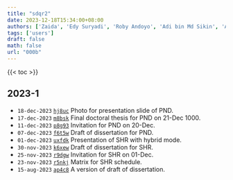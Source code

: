 ```yaml
---
title: "sdqr2"
date: 2023-12-18T15:34:00+08:00
authors: ['Zaida', 'Edy Suryadi', 'Roby Andoyo', 'Adi bin Md Sikin', 'Andriabdurrochman', 'Sparisoma Viridi']
tags: ['users']
draft: false
math: false
url: "000b"
---
```

{{< toc >}}


## 2023-1
+ `18-dec-2023` [`hj8uc`](https://osf.io/hj8uc) Photo for presentation slide of PND.
+ `17-dec-2023` [`m8bsk`](https://osf.io/m8bsk) Final doctoral thesis for PND on 21-Dec 1000.
+ `11-dec-2023` [`p8g93`](https://osf.io/p8g93) Invitation for PND on 20-Dec.
+ `07-dec-2023` [`f6t5w`](https://osf.io/f6t5w) Draft of dissertation for PND.
+ `01-dec-2023` [`uxfdk`](https://osf.io/uxfdk) Presentation of SHR with hybrid mode.
+ `30-nov-2023` [`k6xew`](https://osf.io/k6xew) Draft of dissertation for SHR.
+ `25-nov-2023` [`r9dgw`](https://osf.io/r9dgw) Invitation for SHR on 01-Dec.
+ `23-nov-2023` [`r5nkj`](https://osf.io/r5nkj) Matrix for SHR schedule.
+ `15-aug-2023` [`ap4c8`](https://osf.io/ap4c8) A version of draft of dissertation.
